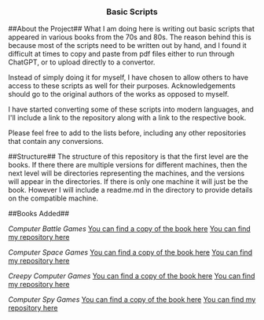 <h3 align="center">Basic Scripts</h3>

##About the Project##
What I am doing here is writing out basic scripts that appeared in various
books from the 70s and 80s. The reason behind this is because most of the
scripts need to be written out by hand, and I found it difficult at times
to copy and paste from pdf files either to run through ChatGPT, or to upload
directly to a convertor.

Instead of simply doing it for myself, I have chosen to allow others to have
access to these scripts as well for their purposes. Acknowledgements should
go to the original authors of the works as opposed to myself.

I have started converting some of these scripts into modern languages, and I'll
include a link to the repository along with a link to the respective book.

Please feel free to add to the lists before, including any other repositories
that contain any conversions.

##Structure##
The structure of this repository is that the first level are the books. If there
there are multiple versions for different machines, then the next level will be
directories representing the machines, and the versions will appear in the
directories. If there is only one machine it will just be the book. However I
will include a readme.md in the directory to provide details on the compatible
machine.

##Books Added##

*Computer Battle Games*
[You can find a copy of the book here](https://drive.google.com/file/d/0Bxv0SsvibDMTVUExUjFhTURCSU0/view)
[You can find my repository here](https://github.com/s3664099/ComputerBattleGamesPython/tree/main)

*Computer Space Games*
[You can find a copy of the book here](https://drive.google.com/file/d/0Bxv0SsvibDMTNlMwTi1PTlVxc2M/view?resourcekey=0-kaU6eyAmIVhT3_H8RkHfHA)
[You can find my repository here](https://github.com/s3664099/Computer_Space_Games)

*Creepy Computer Games*
[You can find a copy of the book here](https://ia801902.us.archive.org/3/items/Creepy_Computer_Games_1983_Usborne_Publishing/Creepy_Computer_Games_1983_Usborne_Publishing.pdf)
[You can find my repository here](https://github.com/s3664099/Creepy_Computer_Games)

*Computer Spy Games*
[You can find a copy of the book here](https://archive.org/details/Computer_Spy_Games)
[You can find my repository here](https://github.com/s3664099/Computer_Spy_Games)
